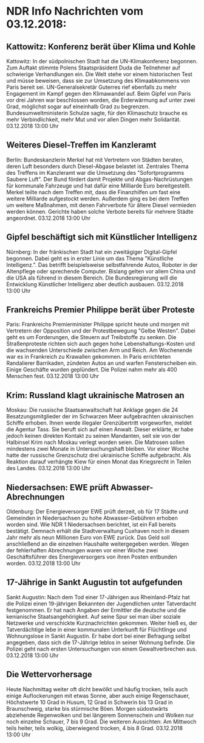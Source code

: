 # NDR Info Nachrichten vom 03.12.2018:


## Kattowitz: Konferenz berät über Klima und Kohle
Kattowitz: In der südpolnischen Stadt hat die UN-Klimakonferenz begonnen. Zum Auftakt stimmte Polens Staatspräsident Duda die Teilnehmer auf schwierige Verhandlungen ein. Die Welt stehe vor einem historischen Test und müsse beweisen, dass sie zur Umsetzung des Klimaabkommens von Paris bereit sei. UN-Generalsekretär Guterres rief ebenfalls zu mehr Engagement im Kampf gegen den Klimawandel auf. Beim Gipfel von Paris vor drei Jahren war beschlossen worden, die Erderwärmung auf unter zwei Grad, möglichst sogar auf eineinhalb Grad zu begrenzen. Bundesumweltministerin Schulze sagte, für den Klimaschutz brauche es mehr Verbindlichkeit, mehr Mut und vor allen Dingen mehr Solidarität. 03.12.2018 13:00 Uhr 

## Weiteres Diesel-Treffen im Kanzleramt
Berlin: 	Bundeskanzlerin Merkel hat mit Vertretern von Städten beraten, deren Luft besonders durch Diesel-Abgase belastet ist. Zentrales Thema des Treffens im Kanzleramt war die Umsetzung des "Sofortprogramms Saubere Luft". Der Bund fördert damit Projekte und Abgas-Nachrüstungen für kommunale Fahrzeuge und hat dafür eine Milliarde Euro bereitgestellt. Merkel teilte nach dem Treffen mit, dass die Finanzhilfen um fast eine weitere Milliarde aufgestockt werden. Außerdem ging es bei dem Treffen um weitere Maßnahmen, mit denen Fahrverbote für ältere Diesel vermieden werden können. Gerichte haben solche Verbote bereits für mehrere Städte angeordnet. 03.12.2018 13:00 Uhr 

## Gipfel beschäftigt sich mit Künstlicher Intelligenz
Nürnberg: In der fränkischen Stadt hat ein zweitägiger Digital-Gipfel begonnen. Dabei geht es in erster Linie um das Thema "Künstliche Intelligenz.". Das betrifft beispielsweise selbstfahrende Autos, Roboter in der Altenpflege oder sprechende Computer. Bislang gelten vor allem China und die USA als führend in diesem Bereich. Die Bundesregierung will die Entwicklung Künstlicher Intelligenz aber deutlich ausbauen. 03.12.2018 13:00 Uhr 

## Frankreichs Premier Philippe berät über Proteste
Paris:    Frankreichs Premierminister Philippe spricht heute und morgen mit Vertretern der Opposition und der Protestbewegung "Gelbe Westen". Dabei geht es um Forderungen, die Steuern auf Treibstoffe zu senken. Die Straßenproteste richten sich auch gegen hohe Lebenshaltungs-Kosten und die wachsenden Unterschiede zwischen Arm und Reich. Am Wochenende war es in Frankreich zu Krawallen gekommen. In Paris errichteten Randalierer Barrikaden, zündeten Autos an und warfen Fensterscheiben ein. Einige Geschäfte wurden geplündert. Die Polizei nahm mehr als 400 Menschen fest. 03.12.2018 13:00 Uhr 

## Krim: Russland klagt ukrainische Matrosen an
Moskau: Die russische Staatsanwaltschaft hat Anklage gegen die 24 Besatzungsmitglieder der im Schwarzen Meer aufgebrachten ukrainischen Schiffe erhoben. Ihnen werde illegaler Grenzübertritt vorgeworfen, meldet die Agentur Tass. Sie beruft sich auf einen Anwalt. Dieser erklärte, er habe jedoch keinen direkten Kontakt zu seinen Mandanten, seit sie von der Halbinsel Krim nach Moskau verlegt worden seien. Die Matrosen sollen mindestens zwei Monate in Untersuchungshaft bleiben. Vor einer Woche hatte der russische Grenzschutz drei ukrainische Schiffe aufgebracht. Als Reaktion darauf verhängte Kiew für einen Monat das Kriegsrecht in Teilen des Landes. 03.12.2018 13:00 Uhr 

## Niedersachsen: EWE prüft Abwasser-Abrechnungen
Oldenburg:	Der Energieversorger EWE prüft derzeit, ob für 17 Städte und Gemeinden in Niedersachsen zu hohe Abwasser-Gebühren erhoben worden sind. Wie NDR 1 Niedersachsen berichtet, ist ein Fall bereits bestätigt. Demnach erhält die Stadtverwaltung Cuxhaven noch in diesem Jahr mehr als neun Millionen Euro von EWE zurück. Das Geld soll anschließend an die einzelnen Haushalte weitergegeben werden. Wegen der fehlerhaften Abrechnungen waren vor einer Woche zwei Geschäftsführer des Energieversorgers von ihren Posten entbunden worden. 03.12.2018 13:00 Uhr 

## 17-Jährige in Sankt Augustin tot aufgefunden
Sankt Augustin: Nach dem Tod einer 17-Jährigen aus Rheinland-Pfalz hat die Polizei einen 19-jährigen Bekannten der Jugendlichen unter Tatverdacht festgenommen. Er hat nach Angaben der Ermittler die deutsche und die kenianische Staatsangehörigkeit. Auf seine Spur sei man über soziale Netzwerke und verschickte Kurznachrichten gekommen. Weiter hieß es, der Tatverdächtige lebe in einer kommunalen Unterkunft für Flüchtlinge und Wohnungslose in Sankt Augustin. Er habe dort bei einer Befragung selbst angegeben, dass sich die 17-Jährige leblos in seiner Wohnung befinde. Die Polizei geht nach ersten Untersuchungen von einem Gewaltverbrechen aus. 03.12.2018 13:00 Uhr 

## Die Wettervorhersage
Heute Nachmittag weiter oft dicht bewölkt und häufig trocken, teils auch einige Auflockerungen mit etwas Sonne, aber auch einige Regenschauer, Höchstwerte 10 Grad in Husum, 12 Grad in Schwerin bis 13 Grad in Braunschweig, starke bis stürmische Böen. Morgen südostwärts abziehende Regenwolken und bei längerem Sonnenschein und Wolken nur noch einzelne Schauer, 7 bis 9 Grad. Die weiteren Aussichten: Am Mittwoch teils heiter, teils wolkig, überwiegend trocken, 4 bis 8 Grad. 03.12.2018 13:00 Uhr 
